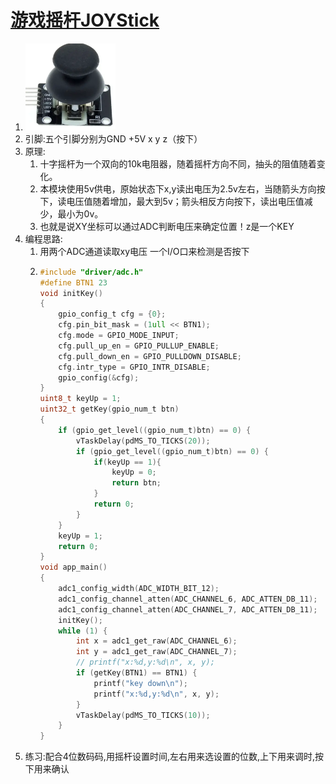 # [游戏摇杆JOYStick](joystick.md)
  1. <img src="img/joystick.png" width=30%>
  2. 引脚:五个引脚分别为GND  +5V  x y z（按下）
  3. 原理:
     1. 十字摇杆为一个双向的10k电阻器，随着摇杆方向不同，抽头的阻值随着变化。
     2. 本模块使用5v供电，原始状态下x,y读出电压为2.5v左右，当随箭头方向按下，读电压值随着增加，最大到5v；箭头相反方向按下，读出电压值减少，最小为0v。
     3. 也就是说XY坐标可以通过ADC判断电压来确定位置！z是一个KEY
  4. 编程思路:
     1. 用两个ADC通道读取xy电压  一个I/O口来检测是否按下
     2. ```c
        #include "driver/adc.h"
        #define BTN1 23
        void initKey()
        {
            gpio_config_t cfg = {0};
            cfg.pin_bit_mask = (1ull << BTN1);
            cfg.mode = GPIO_MODE_INPUT;
            cfg.pull_up_en = GPIO_PULLUP_ENABLE;
            cfg.pull_down_en = GPIO_PULLDOWN_DISABLE;
            cfg.intr_type = GPIO_INTR_DISABLE;
            gpio_config(&cfg);
        }
        uint8_t keyUp = 1;
        uint32_t getKey(gpio_num_t btn)
        {
            if (gpio_get_level((gpio_num_t)btn) == 0) {
                vTaskDelay(pdMS_TO_TICKS(20));
                if (gpio_get_level((gpio_num_t)btn) == 0) {
                    if(keyUp == 1){
                        keyUp = 0;
                        return btn;
                    }
                    return 0;
                }
            }
            keyUp = 1;
            return 0;
        }
        void app_main()
        {
            adc1_config_width(ADC_WIDTH_BIT_12);
            adc1_config_channel_atten(ADC_CHANNEL_6, ADC_ATTEN_DB_11);  // GPIO34
            adc1_config_channel_atten(ADC_CHANNEL_7, ADC_ATTEN_DB_11);  // GPIO35
            initKey();
            while (1) {
                int x = adc1_get_raw(ADC_CHANNEL_6);
                int y = adc1_get_raw(ADC_CHANNEL_7);
                // printf("x:%d,y:%d\n", x, y);
                if (getKey(BTN1) == BTN1) {
                    printf("key down\n");
                    printf("x:%d,y:%d\n", x, y);
                }
                vTaskDelay(pdMS_TO_TICKS(10));
            }
        }
        ```
  5. 练习:配合4位数码码,用摇杆设置时间,左右用来选设置的位数,上下用来调时,按下用来确认